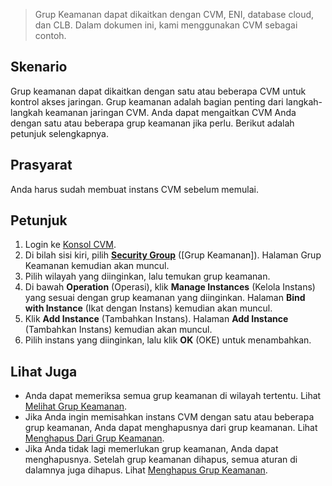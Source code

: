 > Grup Keamanan dapat dikaitkan dengan CVM, ENI, database cloud, dan CLB. Dalam dokumen ini, kami menggunakan CVM sebagai contoh.
>

## Skenario
Grup keamanan dapat dikaitkan dengan satu atau beberapa CVM untuk kontrol akses jaringan. Grup keamanan adalah bagian penting dari langkah-langkah keamanan jaringan CVM. Anda dapat mengaitkan CVM Anda dengan satu atau beberapa grup keamanan jika perlu. Berikut adalah petunjuk selengkapnya.

##  Prasyarat
Anda harus sudah membuat instans CVM sebelum memulai.

## Petunjuk
1. Login ke [Konsol CVM](https://console.cloud.tencent.com/cvm/index).
2. Di bilah sisi kiri, pilih **[Security Group](https://console.cloud.tencent.com/cvm/securitygroup)** ([Grup Keamanan]). Halaman Grup Keamanan kemudian akan muncul.
3. Pilih wilayah yang diinginkan, lalu temukan grup keamanan.
4. Di bawah **Operation** (Operasi), klik **Manage Instances** (Kelola Instans) yang sesuai dengan grup keamanan yang diinginkan. Halaman **Bind with Instance** (Ikat dengan Instans) kemudian akan muncul.
5. Klik **Add Instance** (Tambahkan Instans). Halaman **Add Instance** (Tambahkan Instans) kemudian akan muncul.
6. Pilih instans yang diinginkan, lalu klik **OK** (OKE) untuk menambahkan.

## Lihat Juga
- Anda dapat memeriksa semua grup keamanan di wilayah tertentu. 
Lihat [Melihat Grup Keamanan](https://intl.cloud.tencent.com/document/product/213/34828).
- Jika Anda ingin memisahkan instans CVM dengan satu atau beberapa grup keamanan, Anda dapat menghapusnya dari grup keamanan. 
Lihat [Menghapus Dari Grup Keamanan](https://intl.cloud.tencent.com/document/product/213/34830).
- Jika Anda tidak lagi memerlukan grup keamanan, Anda dapat menghapusnya. Setelah grup keamanan dihapus, semua aturan di dalamnya juga dihapus. 
Lihat [Menghapus Grup Keamanan](https://intl.cloud.tencent.com/document/product/213/34831).

